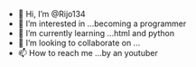 - 👋 Hi, I’m @Rijo134
- 👀 I’m interested in ...becoming a programmer
- 🌱 I’m currently learning ...html and python
- 💞️ I’m looking to collaborate on ...
- 📫 How to reach me ...by an youtuber

<!---
Rijo134/Rijo134 is a ✨ special ✨ repository because its `README.md` (this file) appears on your GitHub profile.
You can click the Preview link to take a look at your changes.
--->
